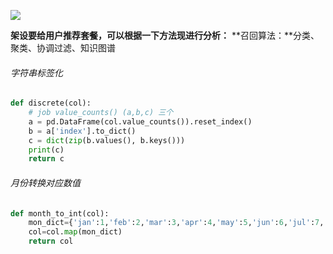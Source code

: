 ![](https://cdn.nlark.com/yuque/0/2023/jpeg/36113154/1686194883735-a4add4b6-3790-4220-8ab3-c7fb7285d46d.jpeg)

**架设要给用户推荐套餐，可以根据一下方法现进行分析：**
**召回算法：**分类、聚类、协调过滤、知识图谱

###### 字符串标签化

```python
def discrete(col):
    # job value_counts() (a,b,c) 三个
    a = pd.DataFrame(col.value_counts()).reset_index()
    b = a['index'].to_dict()
    c = dict(zip(b.values(), b.keys()))
    print(c)
    return c
```

###### 月份转换对应数值

```python
def month_to_int(col):
    mon_dict={'jan':1,'feb':2,'mar':3,'apr':4,'may':5,'jun':6,'jul':7,'aug':8,'sep':9,'oct':10,'nov':11,'dec':12}
    col=col.map(mon_dict)
    return col
```

<!-- ##{"timestamp":1704204314}## -->